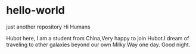 # hello-world
just another repository
Hi Humans

Hubot here, I am a student from China,Very happy to join Hubot.I dream of traveling to other galaxies beyond our own Milky Way one day.
Good night.
